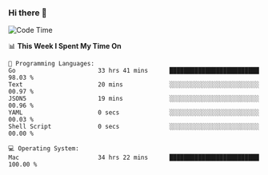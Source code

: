 ### Hi there 👋

<!--
**CrazyCollin/crazycollin** is a ✨ _special_ ✨ repository because its `README.md` (this file) appears on your GitHub profile.

Here are some ideas to get you started:

- 🔭 I’m currently working on ...
- 🌱 I’m currently learning ...
- 👯 I’m looking to collaborate on ...
- 🤔 I’m looking for help with ...
- 💬 Ask me about ...
- 📫 How to reach me: ...
- 😄 Pronouns: ...
- ⚡ Fun fact: ...
-->

<!--START_SECTION:waka-->
![Code Time](http://img.shields.io/badge/Code%20Time-5%2C187%20hrs%201%20min-blue)

📊 **This Week I Spent My Time On** 

```text
💬 Programming Languages: 
Go                       33 hrs 41 mins      █████████████████████████   98.03 % 
Text                     20 mins             ░░░░░░░░░░░░░░░░░░░░░░░░░   00.97 % 
JSON5                    19 mins             ░░░░░░░░░░░░░░░░░░░░░░░░░   00.96 % 
YAML                     0 secs              ░░░░░░░░░░░░░░░░░░░░░░░░░   00.03 % 
Shell Script             0 secs              ░░░░░░░░░░░░░░░░░░░░░░░░░   00.00 % 

💻 Operating System: 
Mac                      34 hrs 22 mins      █████████████████████████   100.00 % 
```


<!--END_SECTION:waka-->
